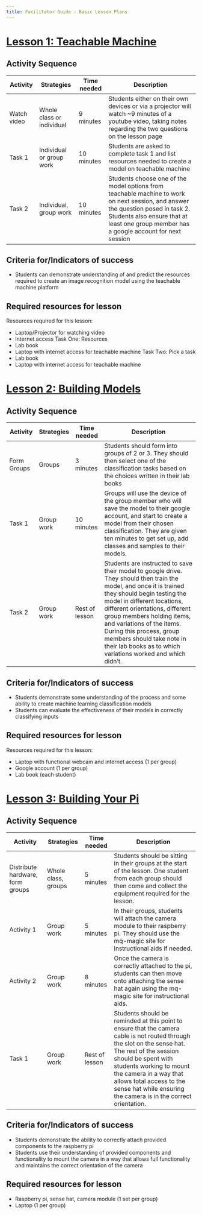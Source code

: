```yaml
---
title: Facilitator Guide - Basic Lesson Plans
---
```


# [Lesson 1: Teachable Machine](#lesson-1)
## Activity Sequence

| **Activity** | **Strategies** | **Time needed** | **Description** |
|--------------|----------------|------------------|----------------|
| Watch video | Whole class or individual | 9 minutes | Students either on their own devices or via a projector will watch ~9 minutes of a youtube video, taking notes regarding the two questions on the lesson page |
| Task 1 | Individual or group work | 10 minutes | Students are asked to complete task 1 and list resources needed to create a model on teachable machine |
| Task 2 | Individual, group work | 10 minutes | Students choose one of the model options from teachable machine to work on next session, and answer the question posed in task 2. Students also ensure that at least one group member has a google account for next session |

## Criteria for/Indicators of success
* Students can demonstrate understanding of and predict the resources required to create an image recognition model using the teachable machine platform

## Required resources for lesson 
Resources required for this lesson:
* Laptop/Projector for watching video
*	Internet access
Task One: Resources
*	Lab book
*	Laptop with internet access for teachable machine
Task Two: Pick a task
*	Lab book
*	Laptop with internet access for teachable machine

# [Lesson 2: Building Models](#lesson-2)
## Activity Sequence

| **Activity** | **Strategies** | **Time needed** | **Description** |
|--------------|----------------|------------------|----------------|
| Form Groups | Groups | 3 minutes | Students should form into groups of 2 or 3. They should then select one of the classification tasks based on the choices written in their lab books |
| Task 1 | Group work | 10 minutes | Groups will use the device of the group member who will save the model to their google account, and start to create a model from their chosen classification. They are given ten minutes to get set up, add classes and samples to their models. |
| Task 2 | Group work | Rest of lesson | Students are instructed to save their model to google drive. They should then train the model, and once it is trained they should begin testing the model in different locations, different orientations, different group members holding items, and variations of the items. During this process, group members should take note in their lab books as to which variations worked and which didn’t.  |

## Criteria for/Indicators of success
* Students demonstrate some understanding of the process and some ability to create machine learning classification models
* Students can evaluate the effectiveness of their models in correctly classifying inputs


## Required resources for lesson 
Resources required for this lesson:
* Laptop with functional webcam and internet access (1 per group)
* Google account (1 per group)
* Lab book (each student)

# [Lesson 3: Building Your Pi](#lesson-2)
## Activity Sequence

| **Activity** | **Strategies** | **Time needed** | **Description** |
|--------------|----------------|------------------|----------------|
| Distribute hardware, form groups | Whole class, groups | 5 minutes | Students should be sitting in their groups at the start of the lesson. One student from each group should then come and collect the equipment required for the lesson. |
| Activity 1 | Group work | 5 minutes | In their groups, students will attach the camera module to their raspberry pi. They should use the mq-magic site for instructional aids if needed. |
| Activity 2 | Group work | 8 minutes | Once the camera is correctly attached to the pi, students can then move onto attaching the sense hat again using the mq-magic site for instructional aids. |
| Task 1 | Group work | Rest of lesson | Students should be reminded at this point to ensure that the camera cable is not routed through the slot on the sense hat. The rest of the session should be spent with students working to mount the camera in a way that allows total access to the sense hat while ensuring the camera is in the correct orientation. |

## Criteria for/Indicators of success
* Students demonstrate the ability to correctly attach provided components to the raspberry pi
* Students use their understanding of provided components and functionality to mount the camera in a way that allows full functionality and maintains the correct orientation of the camera

## Required resources for lesson 
* Raspberry pi, sense hat, camera module (1 set per group)
* Laptop (1 per group)
